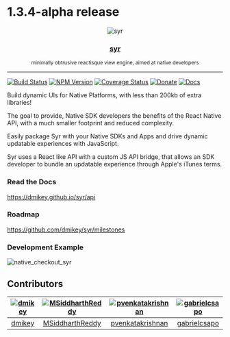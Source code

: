 # 1.3.4-alpha release

<div align="center">
  <img src="https://user-images.githubusercontent.com/328000/29147428-d6619ef2-7d1b-11e7-9cbd-286b7ae5fe49.png" alt="syr" title="syr">
  <h3> <a href="https://dmikey.github.io/syr">syr</a> </h3>
  <small>minimally obtrusive reactisque view engine, aimed at native developers</small>
  <hr/>
</div>

[![Build Status](https://travis-ci.org/dmikey/syr.svg?branch=master)](https://travis-ci.org/dmikey/syr)
[![NPM Version](https://img.shields.io/npm/v/syr.svg)](https://npmjs.org/package/syr)
[![Coverage Status](https://coveralls.io/repos/github/dmikey/syr/badge.svg?branch=master)](https://coveralls.io/github/dmikey/syr?branch=master)
[![Donate](https://img.shields.io/badge/Donate-PayPal-green.svg)](https://www.paypal.me/dmikey)
[![Docs](https://img.shields.io/badge/docs-1.3.0-blue.svg?style=flat)](https://dmikey.github.io/syr)

Build dynamic UIs for Native Platforms, with less than 200kb of extra libraries! 

The goal to provide, Native SDK developers the benefits of the React Native API, with a much smaller footprint and reduced complexity.

Easily package Syr with your Native SDKs and Apps and drive dynamic updatable experiences with JavaScript.

Syr uses a React like API with a custom JS API bridge, that allows an SDK developer to bundle an updatable experience through Apple's iTunes terms.

### Read the Docs

https://dmikey.github.io/syr/api

### Roadmap

https://github.com/dmikey/syr/milestones

### Development Example

![native_checkout_syr](https://user-images.githubusercontent.com/328000/33408997-0ceecb7e-d52e-11e7-8f63-ca2f984751f7.gif)


## Contributors

[<img alt="dmikey" src="https://avatars3.githubusercontent.com/u/328000?v=4&s=117 width=117">](https://github.com/dmikey) |[<img alt="MSiddharthReddy" src="https://avatars3.githubusercontent.com/u/17309023?v=4&s=117 width=117">](https://github.com/MSiddharthReddy) |[<img alt="pvenkatakrishnan" src="https://avatars2.githubusercontent.com/u/2745959?v=4&s=117 width=117">](https://github.com/pvenkatakrishnan) |[<img alt="gabrielcsapo" src="https://avatars0.githubusercontent.com/u/1854811?v=4&s=117 width=117">](https://github.com/gabrielcsapo) |
:---:|:---:|:---:|:---:|
[dmikey](https://github.com/dmikey)|[MSiddharthReddy](https://github.com/MSiddharthReddy)|[pvenkatakrishnan](https://github.com/pvenkatakrishnan)|[gabrielcsapo](https://github.com/gabrielcsapo)|
